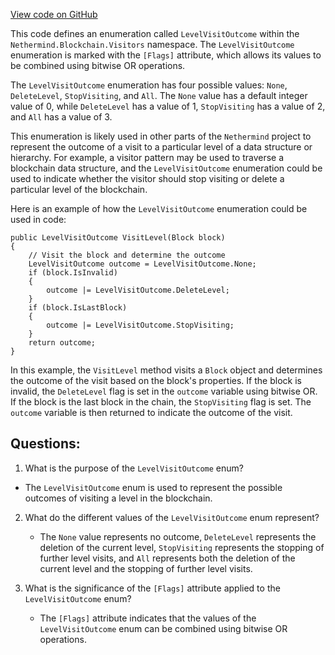 [View code on GitHub](https://github.com/nethermindeth/nethermind/Nethermind.Blockchain/Visitors/LevelVisitOutcome.cs)

This code defines an enumeration called `LevelVisitOutcome` within the `Nethermind.Blockchain.Visitors` namespace. The `LevelVisitOutcome` enumeration is marked with the `[Flags]` attribute, which allows its values to be combined using bitwise OR operations.

The `LevelVisitOutcome` enumeration has four possible values: `None`, `DeleteLevel`, `StopVisiting`, and `All`. The `None` value has a default integer value of 0, while `DeleteLevel` has a value of 1, `StopVisiting` has a value of 2, and `All` has a value of 3.

This enumeration is likely used in other parts of the `Nethermind` project to represent the outcome of a visit to a particular level of a data structure or hierarchy. For example, a visitor pattern may be used to traverse a blockchain data structure, and the `LevelVisitOutcome` enumeration could be used to indicate whether the visitor should stop visiting or delete a particular level of the blockchain.

Here is an example of how the `LevelVisitOutcome` enumeration could be used in code:

```
public LevelVisitOutcome VisitLevel(Block block)
{
    // Visit the block and determine the outcome
    LevelVisitOutcome outcome = LevelVisitOutcome.None;
    if (block.IsInvalid)
    {
        outcome |= LevelVisitOutcome.DeleteLevel;
    }
    if (block.IsLastBlock)
    {
        outcome |= LevelVisitOutcome.StopVisiting;
    }
    return outcome;
}
```

In this example, the `VisitLevel` method visits a `Block` object and determines the outcome of the visit based on the block's properties. If the block is invalid, the `DeleteLevel` flag is set in the `outcome` variable using bitwise OR. If the block is the last block in the chain, the `StopVisiting` flag is set. The `outcome` variable is then returned to indicate the outcome of the visit.
## Questions: 
 1. What is the purpose of the `LevelVisitOutcome` enum?
   - The `LevelVisitOutcome` enum is used to represent the possible outcomes of visiting a level in the blockchain.

2. What do the different values of the `LevelVisitOutcome` enum represent?
   - The `None` value represents no outcome, `DeleteLevel` represents the deletion of the current level, `StopVisiting` represents the stopping of further level visits, and `All` represents both the deletion of the current level and the stopping of further level visits.

3. What is the significance of the `[Flags]` attribute applied to the `LevelVisitOutcome` enum?
   - The `[Flags]` attribute indicates that the values of the `LevelVisitOutcome` enum can be combined using bitwise OR operations.